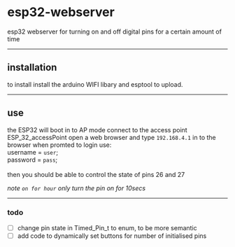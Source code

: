 # esp32-webserver
esp32 webserver for turning on and off digital pins for a certain amount of time

---

## installation

to install install the arduino WIFI libary and esptool to upload.


---
## use

the ESP32 will boot in to AP mode
connect to the access point ESP_32_accessPoint
open a web browser and type `192.168.4.1` in to the browser
when promted to login use:<br>
username = `user`;<br>
password = `pass`;<br>
<br>
then you should be able to control the state of pins 26 and 27

*note `on for hour` only turn the pin on for 10secs*

---
### todo

- [ ] change pin state in Timed_Pin_t to enum, to be more semantic
- [ ] add code to dynamically set buttons for number of initialised pins
